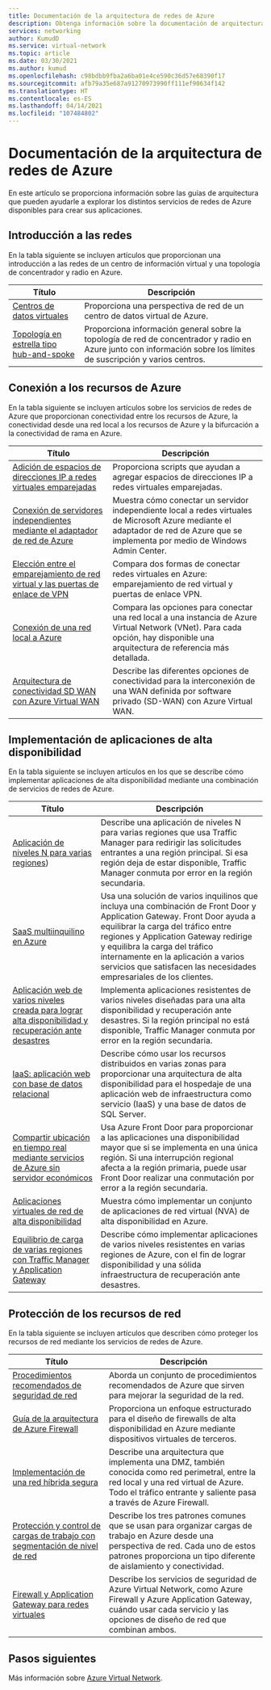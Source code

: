 ```yaml
---
title: Documentación de la arquitectura de redes de Azure
description: Obtenga información sobre la documentación de arquitectura de referencia disponible para los servicios de redes de Azure.
services: networking
author: KumudD
ms.service: virtual-network
ms.topic: article
ms.date: 03/30/2021
ms.author: kumud
ms.openlocfilehash: c98bdbb9fba2a6ba01e4ce590c36d57e68390f17
ms.sourcegitcommit: afb79a35e687a91270973990ff111ef90634f142
ms.translationtype: HT
ms.contentlocale: es-ES
ms.lasthandoff: 04/14/2021
ms.locfileid: "107484802"
---
```

# <a name="azure-networking-architecture-documentation"></a>Documentación de la arquitectura de redes de Azure

En este artículo se proporciona información sobre las guías de arquitectura que pueden ayudarle a explorar los distintos servicios de redes de Azure disponibles para crear sus aplicaciones.

## <a name="networking-overview"></a>Introducción a las redes

En la tabla siguiente se incluyen artículos que proporcionan una introducción a las redes de un centro de información virtual y una topología de concentrador y radio en Azure.

|Título |Descripción  |
|---------|---------|
|[Centros de datos virtuales](/azure/architecture/vdc/networking-virtual-datacenter)   | Proporciona una perspectiva de red de un centro de datos virtual de Azure.       |
|[Topología en estrella tipo hub-and-spoke](/azure/architecture/reference-architectures/hybrid-networking/hub-spoke)  |Proporciona información general sobre la topología de red de concentrador y radio en Azure junto con información sobre los límites de suscripción y varios centros.          |

## <a name="connect-to-azure-resources"></a>Conexión a los recursos de Azure

En la tabla siguiente se incluyen artículos sobre los servicios de redes de Azure que proporcionan conectividad entre los recursos de Azure, la conectividad desde una red local a los recursos de Azure y la bifurcación a la conectividad de rama en Azure.

|Título |Descripción  |
|---------|---------|
|[Adición de espacios de direcciones IP a redes virtuales emparejadas](/azure/architecture/networking/prefixes/add-ip-space-peered-vnet)     | Proporciona scripts que ayudan a agregar espacios de direcciones IP a redes virtuales emparejadas.        |
|[Conexión de servidores independientes mediante el adaptador de red de Azure](/azure/architecture/hybrid/azure-network-adapter)   | Muestra cómo conectar un servidor independiente local a redes virtuales de Microsoft Azure mediante el adaptador de red de Azure que se implementa por medio de Windows Admin Center.        |
|[Elección entre el emparejamiento de red virtual y las puertas de enlace de VPN](/azure/architecture/reference-architectures/hybrid-networking/vnet-peering)   | Compara dos formas de conectar redes virtuales en Azure: emparejamiento de red virtual y puertas de enlace VPN.        |
|[Conexión de una red local a Azure](/azure/architecture/reference-architectures/hybrid-networking/)  | Compara las opciones para conectar una red local a una instancia de Azure Virtual Network (VNet). Para cada opción, hay disponible una arquitectura de referencia más detallada.        |
|[Arquitectura de conectividad SD WAN con Azure Virtual WAN](../../virtual-wan/sd-wan-connectivity-architecture.md)|Describe las diferentes opciones de conectividad para la interconexión de una WAN definida por software privado (SD-WAN) con Azure Virtual WAN.|

## <a name="deploy-highly-available-applications"></a>Implementación de aplicaciones de alta disponibilidad

En la tabla siguiente se incluyen artículos en los que se describe cómo implementar aplicaciones de alta disponibilidad mediante una combinación de servicios de redes de Azure.

|Título |Descripción  |
|---------|---------|
|[Aplicación de niveles N para varias regiones](/azure/architecture/reference-architectures/n-tier/multi-region-sql-server))  | Describe una aplicación de niveles N para varias regiones que usa Traffic Manager para redirigir las solicitudes entrantes a una región principal. Si esa región deja de estar disponible, Traffic Manager conmuta por error en la región secundaria.      |
| [SaaS multiinquilino en Azure](https://docs.microsoft.com/azure/architecture/example-scenario/multi-saas/multitenant-saas)       |   Usa una solución de varios inquilinos que incluya una combinación de Front Door y Application Gateway.  Front Door ayuda a equilibrar la carga del tráfico entre regiones y Application Gateway redirige y equilibra la carga del tráfico internamente en la aplicación a varios servicios que satisfacen las necesidades empresariales de los clientes.  |
| [Aplicación web de varios niveles creada para lograr alta disponibilidad y recuperación ante desastres ](https://docs.microsoft.com/azure/architecture/example-scenario/infrastructure/multi-tier-app-disaster-recovery)        |      Implementa aplicaciones resistentes de varios niveles diseñadas para una alta disponibilidad y recuperación ante desastres. Si la región principal no está disponible, Traffic Manager conmuta por error en la región secundaria.  |
|[IaaS: aplicación web con base de datos relacional](/azure/architecture/high-availability/ref-arch-iaas-web-and-db)    |   Describe cómo usar los recursos distribuidos en varias zonas para proporcionar una arquitectura de alta disponibilidad para el hospedaje de una aplicación web de infraestructura como servicio (IaaS) y una base de datos de SQL Server.     |
|[Compartir ubicación en tiempo real mediante servicios de Azure sin servidor económicos](/azure/architecture/example-scenario/signalr/#azure-front-door)       |   Usa Azure Front Door para proporcionar a las aplicaciones una disponibilidad mayor que si se implementa en una única región. Si una interrupción regional afecta a la región primaria, puede usar Front Door realizar una conmutación por error a la región secundaria.      |
|[Aplicaciones virtuales de red de alta disponibilidad](/azure/architecture/reference-architectures/dmz/nva-ha)     | Muestra cómo implementar un conjunto de aplicaciones de red virtual (NVA) de alta disponibilidad en Azure.        |
|[Equilibrio de carga de varias regiones con Traffic Manager y Application Gateway](/azure/architecture/high-availability/reference-architecture-traffic-manager-application-gateway)     | Describe cómo implementar aplicaciones de varios niveles resistentes en varias regiones de Azure, con el fin de lograr disponibilidad y una sólida infraestructura de recuperación ante desastres.        |

## <a name="secure-your-network-resources"></a>Protección de los recursos de red

En la tabla siguiente se incluyen artículos que describen cómo proteger los recursos de red mediante los servicios de redes de Azure.

|Título |Descripción  |
|---------|---------|
|[Procedimientos recomendados de seguridad de red](../../security/fundamentals/network-best-practices.md) |Aborda un conjunto de procedimientos recomendados de Azure que sirven para mejorar la seguridad de la red.         |
[Guía de la arquitectura de Azure Firewall](/azure/architecture/example-scenario/firewalls/) | Proporciona un enfoque estructurado para el diseño de firewalls de alta disponibilidad en Azure mediante dispositivos virtuales de terceros.        |
|[Implementación de una red híbrida segura](/azure/architecture/reference-architectures/dmz/secure-vnet-dmz)     | Describe una arquitectura que implementa una DMZ, también conocida como red perimetral, entre la red local y una red virtual de Azure. Todo el tráfico entrante y saliente pasa a través de Azure Firewall.        |
|[Protección y control de cargas de trabajo con segmentación de nivel de red](/azure/architecture/reference-architectures/hybrid-networking/network-level-segmentation) | Describe los tres patrones comunes que se usan para organizar cargas de trabajo en Azure desde una perspectiva de red.   Cada uno de estos patrones proporciona un tipo diferente de aislamiento y conectividad.      |
|[Firewall y Application Gateway para redes virtuales](/azure/architecture/example-scenario/gateway/firewall-application-gateway) | Describe los servicios de seguridad de Azure Virtual Network, como Azure Firewall y Azure Application Gateway, cuándo usar cada servicio y las opciones de diseño de red que combinan ambos.      |

## <a name="next-steps"></a>Pasos siguientes

Más información sobre [Azure Virtual Network](../../virtual-network/virtual-networks-overview.md).
